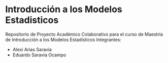 # Introducción a los Modelos Estadisticos 
Repositorio de Proyecto Académico Colaborativo para el curso de Maestría de Introducción a los Modelos Estadísticos 
Integrantes:
- Alexi Arias Saravia
- Eduardo Saravia Ocampo
